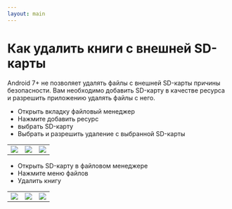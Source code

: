 ```yaml
---
layout: main
---
```


# Как удалить книги с внешней SD-карты

Android 7+ не позволяет удалять файлы с внешней SD-карты
причины безопасности.
Вам необходимо добавить SD-карту в качестве ресурса и разрешить приложению удалять файлы с него.

* Открыть вкладку файловый менеджер
* Нажмите добавить ресурс
* выбрать SD-карту
* Выбрать и разрешить удаление с выбранной SD-карты

||||
|-|-|-|
|![](1.jpg)|![](2.jpg)|![](3.jpg)|

* Открыть SD-карту в файловом менеджере
* Нажмите меню файлов
* Удалить книгу

||||
|-|-|-|
|![](4.jpg)|![](5.jpg)|![](6.jpg)|
